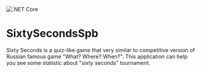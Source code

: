 ![.NET Core](https://github.com/IvanovAndrew/SixtySecondsSpb/workflows/.NET%20Core/badge.svg)
# SixtySecondsSpb

Sixty Seconds is a quiz-like game that very similar to competitive version of Russian famous game "What? Where? When?".
This application can help you see some statistic about "sixty seconds" tournament.